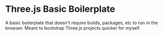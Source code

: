 # Three.js Basic Boilerplate

A basic boilerplate that doesn't require builds, packages, etc to run in the browser. Meant to bootstrap Three.js projects quicker for myself.
